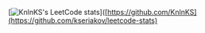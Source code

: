 [![KnlnKS's LeetCode stats](https://leetcode-stats-six.vercel.app/?username=infohakhak)]([https://github.com/KnlnKS](https://github.com/kseriakov/leetcode-stats)
